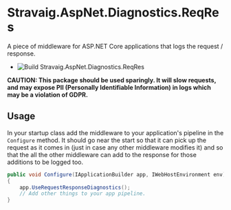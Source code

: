 # Stravaig.AspNet.Diagnostics.ReqRes

A piece of middleware for ASP.NET Core applications that logs the request / response.

* ![Build Stravaig.AspNet.Diagnostics.ReqRes](https://github.com/Stravaig-Projects/Stravaig.AspNet.Diagnostics.ReqRes/workflows/Build%20Stravaig.AspNet.Diagnostics.ReqRes/badge.svg)

**CAUTION: This package should be used sparingly. It will slow requests, and may expose PII (Personally Identifiable Information) in logs which may be a violation of GDPR.**


## Usage

In your startup class add the middleware to your application's pipeline in the `Configure` method. It should go near the start so that it can pick up the request as it comes in (just in case any other middleware modifies it) and so that the all the other middleware can add to the response for those additions to be logged too.

```csharp
public void Configure(IApplicationBuilder app, IWebHostEnvironment env)
{
    app.UseRequestResponseDiagnostics();
    // Add other things to your app pipeline.
}
```

